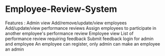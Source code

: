 # Employee-Review-System

Features : 
Admin view
Add/remove/update/view employees
Add/update/view performance reviews
Assign employees to participate in another employee's performance review
Employee view
List of performance review requiring feedback
Submit feedback
login for admin and employee
An employee can register, only admin can make an employee an admin
